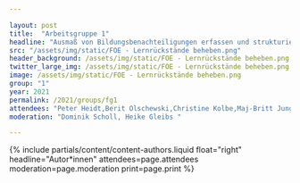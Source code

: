 ```yaml
---

layout: post
title:  "Arbeitsgruppe 1"
headline: "Ausmaß von Bildungsbenachteiligungen erfassen und strukturiert angehen"
src: "/assets/img/static/FOE - Lernrückstände beheben.png"
header_background: /assets/img/static/FOE - Lernrückstände beheben.png
twitter_large_img: /assets/img/static/FOE - Lernrückstände beheben.png
image: /assets/img/static/FOE - Lernrückstände beheben.png
group: "1"
year: 2021
permalink: /2021/groups/fg1
attendees: "Peter Heidt,Berit Olschewski,Christine Kolbe,Maj-Britt Jungjohann"
moderation: "Dominik Scholl, Heike Gleibs "

---
```


{% include partials/content/content-authors.liquid float="right" headline="Autor*innen" attendees=page.attendees moderation=page.moderation print=page.print %}
